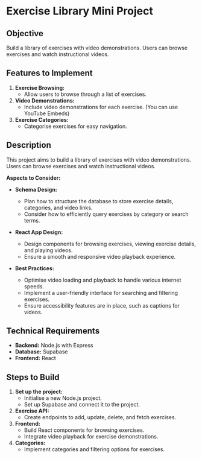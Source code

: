 # Exercise Library Mini Project

## Objective
Build a library of exercises with video demonstrations. Users can browse exercises and watch instructional videos.

## Features to Implement
1. **Exercise Browsing:**
   - Allow users to browse through a list of exercises.
2. **Video Demonstrations:**
   - Include video demonstrations for each exercise. (You can use YouTube Embeds)
3. **Exercise Categories:**
   - Categorise exercises for easy navigation.

## Description
This project aims to build a library of exercises with video demonstrations. Users can browse exercises and watch instructional videos.

**Aspects to Consider:**

- **Schema Design:**
  - Plan how to structure the database to store exercise details, categories, and video links.
  - Consider how to efficiently query exercises by category or search terms.

- **React App Design:**
  - Design components for browsing exercises, viewing exercise details, and playing videos.
  - Ensure a smooth and responsive video playback experience.

- **Best Practices:**
  - Optimise video loading and playback to handle various internet speeds.
  - Implement a user-friendly interface for searching and filtering exercises.
  - Ensure accessibility features are in place, such as captions for videos.

## Technical Requirements
- **Backend:** Node.js with Express
- **Database:** Supabase
- **Frontend:** React

## Steps to Build
1. **Set up the project:**
   - Initialise a new Node.js project.
   - Set up Supabase and connect it to the project.
2. **Exercise API:**
   - Create endpoints to add, update, delete, and fetch exercises.
3. **Frontend:**
   - Build React components for browsing exercises.
   - Integrate video playback for exercise demonstrations.
4. **Categories:**
   - Implement categories and filtering options for exercises.
